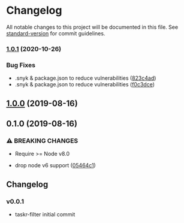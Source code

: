 # Changelog

All notable changes to this project will be documented in this file. See [standard-version](https://github.com/conventional-changelog/standard-version) for commit guidelines.

### [1.0.1](https://github.com/caseyWebb/taskr-filter/compare/v1.0.0...v1.0.1) (2020-10-26)


### Bug Fixes

* .snyk & package.json to reduce vulnerabilities ([823c4ad](https://github.com/caseyWebb/taskr-filter/commit/823c4ad165ce6ba85d9c460b5de89f3ec8cafc81))
* .snyk & package.json to reduce vulnerabilities ([f0c3dce](https://github.com/caseyWebb/taskr-filter/commit/f0c3dce8e229b89caa0fdf22582859e27bfc874f))

## [1.0.0](https://github.com/caseyWebb/taskr-filter/compare/v0.1.0...v1.0.0) (2019-08-16)

## 0.1.0 (2019-08-16)


### ⚠ BREAKING CHANGES

* Require >= Node v8.0

* drop node v6 support ([05464c1](https://github.com/caseyWebb/taskr-filter/commit/05464c1))

## Changelog

### v0.0.1

 * taskr-filter initial commit

